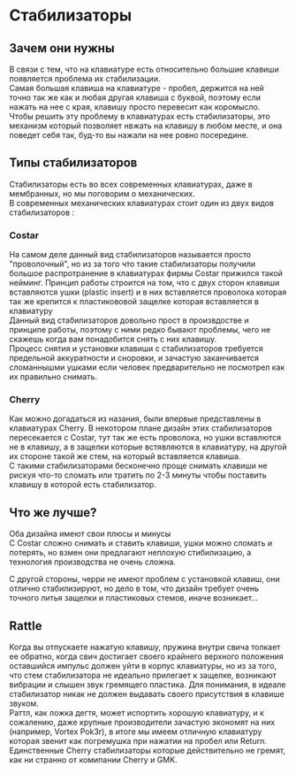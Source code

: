 # Стабилизаторы

## Зачем они нужны
В связи с тем, что на клавиатуре есть относительно большие  клавиши появляется проблема их стабилизации.  
Самая большая клавиша на клавиатуре - пробел, держится на ней точно так же как и любая другая клавиша с буквой, поэтому если нажать на нее с края, клавишу просто перевесит как коромысло.  
Чтобы решить эту проблему в клавиатурах есть стабилизаторы, это механизм который позволяет нвжать на клавишу в любом месте, и она поведет себя так, буд-то вы нажали на нее ровно посередине.   

## Типы стабилизаторов
Стабилизаторы есть во всех современных клавиатурах, даже в мембранных, но мы поговорим о механических.  
В современных механических клавиатурах стоит один из двух видов стабилизаторов :  

### Costar
На самом деле данный вид стабилизаторов называется просто "проволочный", но из за того что такие стабилизаторы получили большое распротранение в клавиатурах фирмы Costar прижился такой нейминг.
Принцип работы строится на том, что с двух сторон клавиши вставляются ушки (plastic insert) и в них вставляется проволока которая так же крепится к пластикововой защелке которая вставляется в клавиатуру  
Данный вид стабилизаторов довольно прост в произвдостве и принципе работы, поэтому с ними редко бывают проблемы, чего не скажешь когда вам понадобится снять с них клавишу.  
Процесс снятия и установки клавиши с стабилизаторов требуется предельной аккуратности и сноровки, и зачастую заканчивается сломаннышми ушками если человек предварительно не посмотрел как их правильно снимать.  


### Cherry
Как можно догадаться из назания, были впервые представлены в клавиатурах Cherry. В некотором плане дизайн этих стабилизаторов пересекается с Costar, тут так же есть проволока, но ушки вставлются не в клавишу, а в защелки которые встявляются в клавиатуру, на другой их стороне такой же стем, на который вставляется клавиша.  
С такими стабилизаторами бесконечно проще снимать клавиши не рискуя что-то сломать или тратить по 2-3 минуты чтобы поставить клавишу в которой есть стабилизатор.

## Что же лучше?  
Оба дизайна имеют свои плюсы и минусы  
С Costar сложно снимать и ставить клавиши, ушки можно сломать и потерять, но взмен они предлагают неплохую стибилизацию, а технология производства не очень сложна.

С другой стороны, черри не имеют проблем с установкой клавиш, они отлично стабилизируют, но дело в том, что дизайн требует очень точного литья защелки и пластиковых стемов, иначе возникает...

## Rattle
Когда вы отпускаете нажатую клавишу, пружина внутри свича толкает ее обратно, когда свич достигает своего крайнего верхного положения оставшийся импульс должен уйти в корпус клавиатуры, но из за того, что стем стабилизатора не идеально прилегает к защелке, возникают вибрации и слышен звук гремящего пластика. Для понимания, в идеале стабилизатор никак не должен выдавать своего присутствия в клавише звуком.  
Раттл, как ложка дегтя, может испортить хорошую клавиатуру, и к сожалению, даже крупные производители зачастую экономят на них (например, Vortex Pok3r), в итоге мы имеем отличную клавиатуру которая звенит как погремушка при нажатии на пробел или Return.  
Единственные Cherry стабилизаторы которые действительно не гремят, как ни странно от комипании Cherry и GMK.



